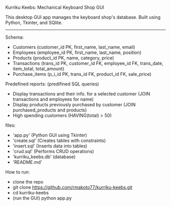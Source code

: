 Kurriku Keebs: Mechanical Keyboard Shop GUI

This desktop GUI app manages the keyboard shop's database.
Built using Python, Tkinter, and SQlite.

---------

Schema:
- Customers       (customer_id PK, first_name, last_name, email)
- Employees       (employee_id PK, first_name, last_name, position)
- Products        (product_id PK, name, category, price)
- Transactions    (trans_id PK, customer_id FK, employee_id FK, trans_date, item_total, total_amount)
- Purchase_items  (p_i_id PK, trans_id FK, product_id FK, sale_price)

Predefined reports: (predifined SQL queries)
- Display transactions and their info. for a selected customer (JOIN transactions and employees for name)
- Display products previously purchased by customer (JOIN purchased_products and products)
- High spending customers (HAVING(total) > 50)

files:
- 'app.py' (Python GUI using Tkinter)
- 'create.sql' (Creates tables with constraints)
- 'insert.sql' (Inserts data into tables)
- 'crud.sql' (Performs CRUD operations)
- 'kurriku_keebs.db' (database)
- 'README.md'

How to run:
- clone the repo
- git clone https://github.com/rmakoto77/kurriku-keebs.git
- cd kurriku-keebs
- (run the GUI) python app.py
